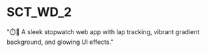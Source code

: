 # SCT_WD_2
"⏱️🌈 A sleek stopwatch web app with lap tracking, vibrant gradient background, and glowing UI effects."
